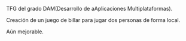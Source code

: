 TFG del grado DAM(Desarrollo de aAplicaciones Multiplataformas).

Creación de un juego de billar para jugar dos personas de forma local.

Aún mejorable.
